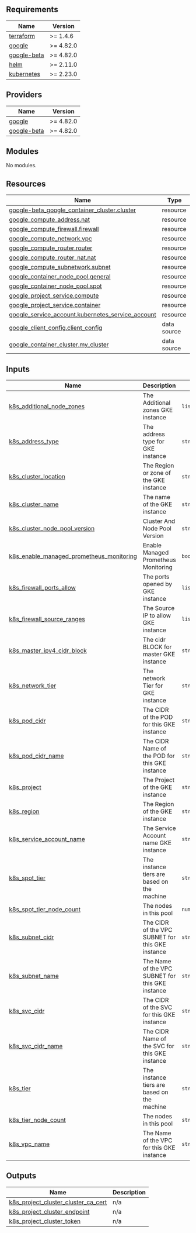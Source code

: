 <!-- BEGIN_TF_DOCS -->
## Requirements

| Name | Version |
|------|---------|
| <a name="requirement_terraform"></a> [terraform](#requirement\_terraform) | >= 1.4.6 |
| <a name="requirement_google"></a> [google](#requirement\_google) | >= 4.82.0 |
| <a name="requirement_google-beta"></a> [google-beta](#requirement\_google-beta) | >= 4.82.0 |
| <a name="requirement_helm"></a> [helm](#requirement\_helm) | >= 2.11.0 |
| <a name="requirement_kubernetes"></a> [kubernetes](#requirement\_kubernetes) | >= 2.23.0 |

## Providers

| Name | Version |
|------|---------|
| <a name="provider_google"></a> [google](#provider\_google) | >= 4.82.0 |
| <a name="provider_google-beta"></a> [google-beta](#provider\_google-beta) | >= 4.82.0 |

## Modules

No modules.

## Resources

| Name | Type |
|------|------|
| [google-beta_google_container_cluster.cluster](https://registry.terraform.io/providers/hashicorp/google-beta/latest/docs/resources/google_container_cluster) | resource |
| [google_compute_address.nat](https://registry.terraform.io/providers/hashicorp/google/latest/docs/resources/compute_address) | resource |
| [google_compute_firewall.firewall](https://registry.terraform.io/providers/hashicorp/google/latest/docs/resources/compute_firewall) | resource |
| [google_compute_network.vpc](https://registry.terraform.io/providers/hashicorp/google/latest/docs/resources/compute_network) | resource |
| [google_compute_router.router](https://registry.terraform.io/providers/hashicorp/google/latest/docs/resources/compute_router) | resource |
| [google_compute_router_nat.nat](https://registry.terraform.io/providers/hashicorp/google/latest/docs/resources/compute_router_nat) | resource |
| [google_compute_subnetwork.subnet](https://registry.terraform.io/providers/hashicorp/google/latest/docs/resources/compute_subnetwork) | resource |
| [google_container_node_pool.general](https://registry.terraform.io/providers/hashicorp/google/latest/docs/resources/container_node_pool) | resource |
| [google_container_node_pool.spot](https://registry.terraform.io/providers/hashicorp/google/latest/docs/resources/container_node_pool) | resource |
| [google_project_service.compute](https://registry.terraform.io/providers/hashicorp/google/latest/docs/resources/project_service) | resource |
| [google_project_service.container](https://registry.terraform.io/providers/hashicorp/google/latest/docs/resources/project_service) | resource |
| [google_service_account.kubernetes_service_account](https://registry.terraform.io/providers/hashicorp/google/latest/docs/resources/service_account) | resource |
| [google_client_config.client_config](https://registry.terraform.io/providers/hashicorp/google/latest/docs/data-sources/client_config) | data source |
| [google_container_cluster.my_cluster](https://registry.terraform.io/providers/hashicorp/google/latest/docs/data-sources/container_cluster) | data source |

## Inputs

| Name | Description | Type | Default | Required |
|------|-------------|------|---------|:--------:|
| <a name="input_k8s_additional_node_zones"></a> [k8s\_additional\_node\_zones](#input\_k8s\_additional\_node\_zones) | The Additional zones GKE instance | `list(string)` | <pre>[<br>  ""<br>]</pre> | no |
| <a name="input_k8s_address_type"></a> [k8s\_address\_type](#input\_k8s\_address\_type) | The address type for GKE instance | `string` | `"EXTERNAL"` | no |
| <a name="input_k8s_cluster_location"></a> [k8s\_cluster\_location](#input\_k8s\_cluster\_location) | The Region or zone of the GKE instance | `string` | n/a | yes |
| <a name="input_k8s_cluster_name"></a> [k8s\_cluster\_name](#input\_k8s\_cluster\_name) | The name of the GKE instance | `string` | n/a | yes |
| <a name="input_k8s_cluster_node_pool_version"></a> [k8s\_cluster\_node\_pool\_version](#input\_k8s\_cluster\_node\_pool\_version) | Cluster And Node Pool Version | `string` | n/a | yes |
| <a name="input_k8s_enable_managed_prometheus_monitoring"></a> [k8s\_enable\_managed\_prometheus\_monitoring](#input\_k8s\_enable\_managed\_prometheus\_monitoring) | Enable Managed Prometheus Monitoring | `bool` | `true` | no |
| <a name="input_k8s_firewall_ports_allow"></a> [k8s\_firewall\_ports\_allow](#input\_k8s\_firewall\_ports\_allow) | The ports opened by GKE instance | `list(string)` | <pre>[<br>  "22"<br>]</pre> | no |
| <a name="input_k8s_firewall_source_ranges"></a> [k8s\_firewall\_source\_ranges](#input\_k8s\_firewall\_source\_ranges) | The Source IP to allow GKE instance | `list(string)` | <pre>[<br>  "0.0.0.0/0"<br>]</pre> | no |
| <a name="input_k8s_master_ipv4_cidr_block"></a> [k8s\_master\_ipv4\_cidr\_block](#input\_k8s\_master\_ipv4\_cidr\_block) | The cidr BLOCK for master GKE instance | `string` | n/a | yes |
| <a name="input_k8s_network_tier"></a> [k8s\_network\_tier](#input\_k8s\_network\_tier) | The network Tier for GKE instance | `string` | `"PREMIUM"` | no |
| <a name="input_k8s_pod_cidr"></a> [k8s\_pod\_cidr](#input\_k8s\_pod\_cidr) | The CIDR of the POD for this GKE instance | `string` | n/a | yes |
| <a name="input_k8s_pod_cidr_name"></a> [k8s\_pod\_cidr\_name](#input\_k8s\_pod\_cidr\_name) | The CIDR Name of the POD for this GKE instance | `string` | n/a | yes |
| <a name="input_k8s_project"></a> [k8s\_project](#input\_k8s\_project) | The Project of the GKE instance | `string` | n/a | yes |
| <a name="input_k8s_region"></a> [k8s\_region](#input\_k8s\_region) | The Region of the GKE instance | `string` | `"us-central1"` | no |
| <a name="input_k8s_service_account_name"></a> [k8s\_service\_account\_name](#input\_k8s\_service\_account\_name) | The Service Account name GKE instance | `string` | n/a | yes |
| <a name="input_k8s_spot_tier"></a> [k8s\_spot\_tier](#input\_k8s\_spot\_tier) | The instance tiers are based on the machine | `string` | `"e2-f1-micro"` | no |
| <a name="input_k8s_spot_tier_node_count"></a> [k8s\_spot\_tier\_node\_count](#input\_k8s\_spot\_tier\_node\_count) | The nodes in this pool | `number` | `2` | no |
| <a name="input_k8s_subnet_cidr"></a> [k8s\_subnet\_cidr](#input\_k8s\_subnet\_cidr) | The CIDR of the VPC SUBNET for this GKE instance | `string` | n/a | yes |
| <a name="input_k8s_subnet_name"></a> [k8s\_subnet\_name](#input\_k8s\_subnet\_name) | The Name of the VPC SUBNET for this GKE instance | `string` | n/a | yes |
| <a name="input_k8s_svc_cidr"></a> [k8s\_svc\_cidr](#input\_k8s\_svc\_cidr) | The CIDR of the SVC for this GKE instance | `string` | n/a | yes |
| <a name="input_k8s_svc_cidr_name"></a> [k8s\_svc\_cidr\_name](#input\_k8s\_svc\_cidr\_name) | The CIDR Name of the SVC for this GKE instance | `string` | n/a | yes |
| <a name="input_k8s_tier"></a> [k8s\_tier](#input\_k8s\_tier) | The instance tiers are based on the machine | `string` | `"e2-f1-micro"` | no |
| <a name="input_k8s_tier_node_count"></a> [k8s\_tier\_node\_count](#input\_k8s\_tier\_node\_count) | The nodes in this pool | `string` | `2` | no |
| <a name="input_k8s_vpc_name"></a> [k8s\_vpc\_name](#input\_k8s\_vpc\_name) | The Name of the VPC for this GKE instance | `string` | n/a | yes |

## Outputs

| Name | Description |
|------|-------------|
| <a name="output_k8s_project_cluster_cluster_ca_cert"></a> [k8s\_project\_cluster\_cluster\_ca\_cert](#output\_k8s\_project\_cluster\_cluster\_ca\_cert) | n/a |
| <a name="output_k8s_project_cluster_endpoint"></a> [k8s\_project\_cluster\_endpoint](#output\_k8s\_project\_cluster\_endpoint) | n/a |
| <a name="output_k8s_project_cluster_token"></a> [k8s\_project\_cluster\_token](#output\_k8s\_project\_cluster\_token) | n/a |
<!-- END_TF_DOCS -->